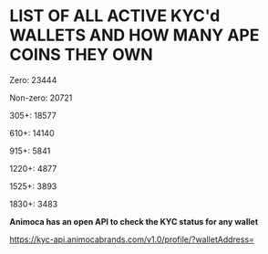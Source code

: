 # LIST OF ALL ACTIVE KYC'd WALLETS AND HOW MANY APE COINS THEY OWN

Zero: 23444

Non-zero: 20721

305+: 18577

610+: 14140

915+: 5841

1220+: 4877

1525+: 3893

1830+: 3483

**Animoca has an open API to check the KYC status for any wallet**

https://kyc-api.animocabrands.com/v1.0/profile/?walletAddress=